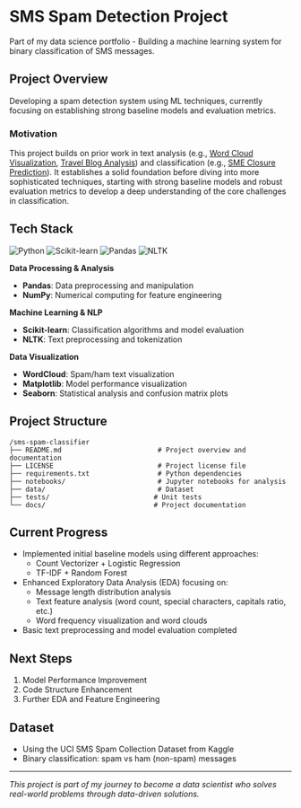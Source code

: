 # SMS Spam Detection Project

Part of my data science portfolio - Building a machine learning system for binary classification of SMS messages.

## Project Overview
Developing a spam detection system using ML techniques, currently focusing on establishing strong baseline models and evaluation metrics.

### Motivation
This project builds on prior work in text analysis (e.g., [Word Cloud Visualization](https://nayeonkwonds.medium.com/deep-dive-into-word-cloud-creation-c2fc7fc09c12), [Travel Blog Analysis](https://nayeonkwonds.medium.com/web-scraping-and-text-analysis-of-travel-trends-on-blogs-e83a453d34ed)) and classification (e.g., [SME Closure Prediction](https://github.com/KwonNayeon/numble)). It establishes a solid foundation before diving into more sophisticated techniques, starting with strong baseline models and robust evaluation metrics to develop a deep understanding of the core challenges in classification.

## Tech Stack

![Python](https://img.shields.io/badge/Python-3776AB?style=for-the-badge&logo=python&logoColor=white)
![Scikit-learn](https://img.shields.io/badge/Scikit--learn-F7931E?style=for-the-badge&logo=scikit-learn&logoColor=white)
![Pandas](https://img.shields.io/badge/Pandas-150458?style=for-the-badge&logo=pandas&logoColor=white)
![NLTK](https://img.shields.io/badge/NLTK-85C1E9?style=for-the-badge&logo=python&logoColor=white)

**Data Processing & Analysis**
- **Pandas**: Data preprocessing and manipulation
- **NumPy**: Numerical computing for feature engineering

**Machine Learning & NLP**
- **Scikit-learn**: Classification algorithms and model evaluation
- **NLTK**: Text preprocessing and tokenization

**Data Visualization**
- **WordCloud**: Spam/ham text visualization
- **Matplotlib**: Model performance visualization
- **Seaborn**: Statistical analysis and confusion matrix plots

## Project Structure
```tree
/sms-spam-classifier
├── README.md                        # Project overview and documentation
├── LICENSE                          # Project license file
├── requirements.txt                 # Python dependencies
├── notebooks/                       # Jupyter notebooks for analysis
├── data/                            # Dataset
├── tests/                          # Unit tests
└── docs/                           # Project documentation
```

## Current Progress
- Implemented initial baseline models using different approaches:
  - Count Vectorizer + Logistic Regression
  - TF-IDF + Random Forest
- Enhanced Exploratory Data Analysis (EDA) focusing on:
  - Message length distribution analysis
  - Text feature analysis (word count, special characters, capitals ratio, etc.)
  - Word frequency visualization and word clouds
- Basic text preprocessing and model evaluation completed

## Next Steps
1. Model Performance Improvement
2. Code Structure Enhancement
3. Further EDA and Feature Engineering

## Dataset
- Using the UCI SMS Spam Collection Dataset from Kaggle
- Binary classification: spam vs ham (non-spam) messages

---
*This project is part of my journey to become a data scientist who solves real-world problems through data-driven solutions.*
